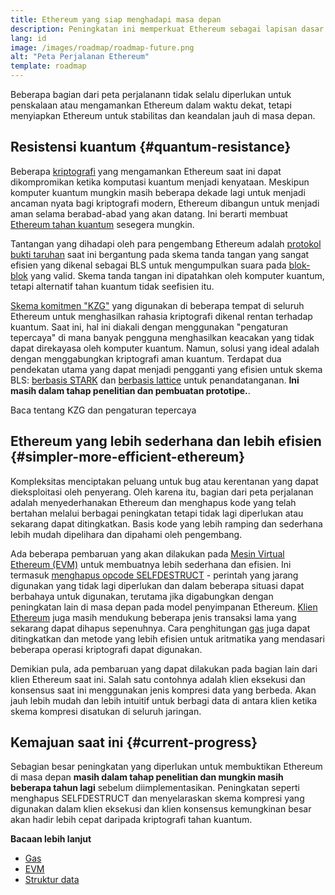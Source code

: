 ```yaml
---
title: Ethereum yang siap menghadapi masa depan
description: Peningkatan ini memperkuat Ethereum sebagai lapisan dasar terdesentralisasi yang tangguh untuk masa depan, apa pun yang akan terjadi.
lang: id
image: /images/roadmap/roadmap-future.png
alt: "Peta Perjalanan Ethereum"
template: roadmap
---
```


Beberapa bagian dari peta perjalanann tidak selalu diperlukan untuk penskalaan atau mengamankan Ethereum dalam waktu dekat, tetapi menyiapkan Ethereum untuk stabilitas dan keandalan jauh di masa depan.

## Resistensi kuantum {#quantum-resistance}

Beberapa [kriptografi](/glossary/#cryptography) yang mengamankan Ethereum saat ini dapat dikompromikan ketika komputasi kuantum menjadi kenyataan. Meskipun komputer kuantum mungkin masih beberapa dekade lagi untuk menjadi ancaman nyata bagi kriptografi modern, Ethereum dibangun untuk menjadi aman selama berabad-abad yang akan datang. Ini berarti membuat [Ethereum tahan kuantum](https://consensys.net/blog/developers/how-will-quantum-supremacy-affect-blockchain/) sesegera mungkin.

Tantangan yang dihadapi oleh para pengembang Ethereum adalah [protokol bukti taruhan](/glossary/#pos) saat ini bergantung pada skema tanda tangan yang sangat efisien yang dikenal sebagai BLS untuk mengumpulkan suara pada [blok-blok](/glossary/#block) yang valid. Skema tanda tangan ini dipatahkan oleh komputer kuantum, tetapi alternatif tahan kuantum tidak seefisien itu.

[Skema komitmen "KZG"](/roadmap/danksharding/#what-is-kzg) yang digunakan di beberapa tempat di seluruh Ethereum untuk menghasilkan rahasia kriptografi dikenal rentan terhadap kuantum. Saat ini, hal ini diakali dengan menggunakan "pengaturan tepercaya" di mana banyak pengguna menghasilkan keacakan yang tidak dapat direkayasa oleh komputer kuantum. Namun, solusi yang ideal adalah dengan menggabungkan kriptografi aman kuantum. Terdapat dua pendekatan utama yang dapat menjadi pengganti yang efisien untuk skema BLS: [berbasis STARK](https://hackmd.io/@vbuterin/stark_aggregation) dan [berbasis lattice](https://medium.com/asecuritysite-when-bob-met-alice/so-what-is-lattice-encryption-326ac66e3175) untuk penandatanganan. **Ini masih dalam tahap penelitian dan pembuatan prototipe.**.

<ButtonLink variant="outline-color" href="/roadmap/danksharding#what-is-kzg"> Baca tentang KZG dan pengaturan tepercaya</ButtonLink>

## Ethereum yang lebih sederhana dan lebih efisien {#simpler-more-efficient-ethereum}

Kompleksitas menciptakan peluang untuk bug atau kerentanan yang dapat dieksploitasi oleh penyerang. Oleh karena itu, bagian dari peta perjalanan adalah menyederhanakan Ethereum dan menghapus kode yang telah bertahan melalui berbagai peningkatan tetapi tidak lagi diperlukan atau sekarang dapat ditingkatkan. Basis kode yang lebih ramping dan sederhana lebih mudah dipelihara dan dipahami oleh pengembang.

Ada beberapa pembaruan yang akan dilakukan pada [Mesin Virtual Ethereum (EVM)](/developers/docs/evm) untuk membuatnya lebih sederhana dan efisien. Ini termasuk [menghapus opcode SELFDESTRUCT](https://hackmd.io/@vbuterin/selfdestruct) - perintah yang jarang digunakan yang tidak lagi diperlukan dan dalam beberapa situasi dapat berbahaya untuk digunakan, terutama jika digabungkan dengan peningkatan lain di masa depan pada model penyimpanan Ethereum. [Klien Ethereum](/glossary/#consensus-client) juga masih mendukung beberapa jenis transaksi lama yang sekarang dapat dihapus sepenuhnya. Cara penghitungan [gas](/glossary/#gas) juga dapat ditingkatkan dan metode yang lebih efisien untuk aritmatika yang mendasari beberapa operasi kriptografi dapat digunakan.

Demikian pula, ada pembaruan yang dapat dilakukan pada bagian lain dari klien Ethereum saat ini. Salah satu contohnya adalah klien eksekusi dan konsensus saat ini menggunakan jenis kompresi data yang berbeda. Akan jauh lebih mudah dan lebih intuitif untuk berbagi data di antara klien ketika skema kompresi disatukan di seluruh jaringan.

## Kemajuan saat ini {#current-progress}

Sebagian besar peningkatan yang diperlukan untuk membuktikan Ethereum di masa depan **masih dalam tahap penelitian dan mungkin masih beberapa tahun lagi** sebelum diimplementasikan. Peningkatan seperti menghapus SELFDESTRUCT dan menyelaraskan skema kompresi yang digunakan dalam klien eksekusi dan klien konsensus kemungkinan besar akan hadir lebih cepat daripada kriptografi tahan kuantum.

**Bacaan lebih lanjut**

- [Gas](/developers/docs/gas)
- [EVM](/developers/docs/evm)
- [Struktur data](/developers/docs/data-structures-and-encoding)

